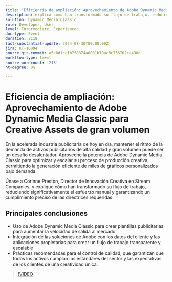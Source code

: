 ```yaml
---
title: 'Eficiencia de ampliación: Aprovechamiento de Adobe Dynamic Media Classic para Creative Assets de gran volumen'
description: explica cómo han transformado su flujo de trabajo, reduciendo significativamente el esfuerzo manual y garantizando un cumplimiento preciso de las directrices requeridas.## Consideraciones clave Uso de Adobe Dynamic Media Classic para crear plantillas publicitarias para aumentar la velocidad de comercializaciónIntegración de las soluciones de Adobe con datos de clientes y aplicaciones propietarias para crear un flujo de trabajo escalable y fluido Prácticas recomendadas para el control de calidad, que garantizan que todos los recursos cumplan los estándares del sector y las expectativas de los clientes de una creatividad única
solution: Dynamic Media Classic
role: Developer, User
level: Intermediate, Experienced
doc-type: Event
duration: 2118
last-substantial-update: 2024-08-30T00:00:00Z
jira: KT-16094
source-git-commit: a5e8d1ccfb7f8874a0081b70ac8c756702ce438d
workflow-type: tm+mt
source-wordcount: '213'
ht-degree: 0%

---
```



# Eficiencia de ampliación: Aprovechamiento de Adobe Dynamic Media Classic para Creative Assets de gran volumen

En la acelerada industria publicitaria de hoy en día, mantener el ritmo de la demanda de activos publicitarios de alta calidad y gran volumen puede ser un desafío desalentador. Aproveche la potencia de Adobe Dynamic Media Classic para optimizar y escalar su proceso de producción creativa, permitiendo la generación eficiente de miles de gráficos personalizados bajo demanda.

Únase a Corinne Preston, Director de Innovación Creativa en Stream Companies, y explique cómo han transformado su flujo de trabajo, reduciendo significativamente el esfuerzo manual y garantizando un cumplimiento preciso de las directrices requeridas.

## Principales conclusiones

* Uso de Adobe Dynamic Media Classic para crear plantillas publicitarias para aumentar la velocidad de salida al mercado
* Integración de las soluciones de Adobe con los datos del cliente y las aplicaciones propietarias para crear un flujo de trabajo transparente y escalable
* Prácticas recomendadas para el control de calidad, que garantizan que todos los activos cumplan los estándares del sector y las expectativas de los clientes de una creatividad única.

>[!VIDEO](https://video.tv.adobe.com/v/3433167/?learn=on)

